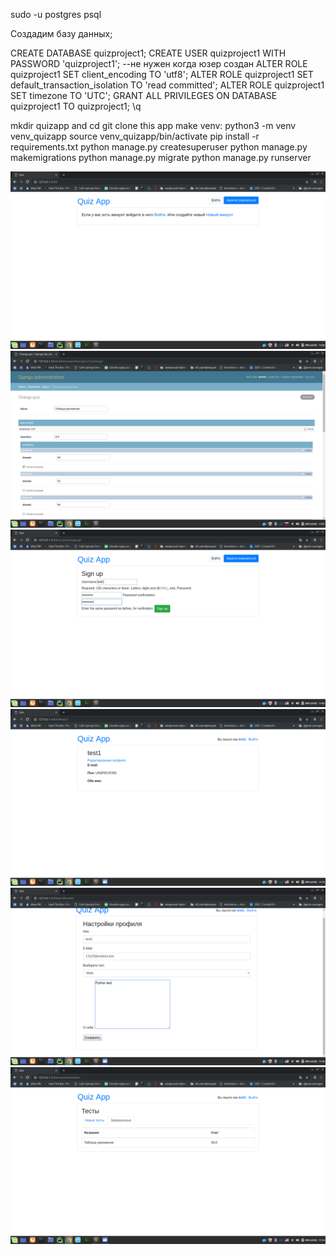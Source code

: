 sudo -u postgres psql

Создадим базу данных;

CREATE DATABASE quizproject1;
CREATE USER quizproject1 WITH PASSWORD 'quizproject1'; --не нужен когда юзер создан
ALTER ROLE quizproject1 SET client_encoding TO 'utf8'; 
ALTER ROLE quizproject1 SET default_transaction_isolation TO 'read committed'; 
ALTER ROLE quizproject1 SET timezone TO 'UTC';
GRANT ALL PRIVILEGES ON DATABASE quizproject1 TO quizproject1;
\q

mkdir quizapp and cd
git clone this app
make venv: python3 -m venv venv_quizapp
source venv_quizapp/bin/activate
pip install -r requirements.txt
python manage.py createsuperuser
python manage.py makemigrations
python manage.py migrate
python manage.py runserver


![Image alt](/prtscr/start.png)
![Image alt](/prtscr/adminka.png)
![Image alt](/prtscr/registration.png)
![Image alt](/prtscr/profile.png)
![Image alt](/prtscr/profileedit.png)
![Image alt](/prtscr/completed_test_with_result.png)


